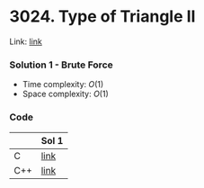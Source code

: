 # 3024. Type of Triangle II
Link: [link](https://leetcode.com/problems/type-of-triangle-ii/)

### Solution 1 - Brute Force
* Time complexity: $O(1)$
* Space complexity: $O(1)$

### Code
||Sol 1|
|-|-|
|C|[link](./sol_1/main.c)|
|C++|[link](./sol_1/main.cpp)|